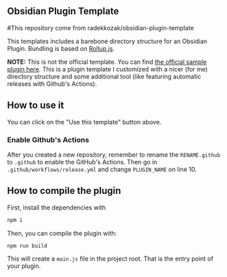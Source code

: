 
## Obsidian Plugin Template
#This repository come from  radekkozak/obsidian-plugin-template

This templates includes a barebone directory structure for an Obsidian Plugin. Bundling is based on [Rollup.js](https://rollupjs.org/).

**NOTE:** This is not the official template. You can find [the official sample plugin here](https://github.com/obsidianmd/obsidian-sample-plugin). This is a plugin template I customized with a nicer (for me) directory structure and some additional tool (like featuring automatic releases with Github's Actions).

## How to use it

You can click on the "Use this template" button above.

### Enable Github's Actions

After you created a new repository, remember to rename the `RENAME.github` to `.github` to enable the GitHub's Actions. Then go in `.github/workflows/release.yml` and change `PLUGIN_NAME` on line 10.

## How to compile the plugin

First, install the dependencies with

```bash
npm i
```

Then, you can compile the plugin with:

```bash
npm run build
```

This will create a `main.js` file in the project root. That is the entry point of your plugin.
